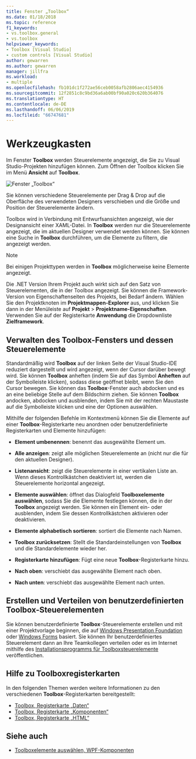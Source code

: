 ```yaml
---
title: Fenster „Toolbox“
ms.date: 01/18/2018
ms.topic: reference
f1_keywords:
- vs.toolbox.general
- vs.toolbox
helpviewer_keywords:
- Toolbox [Visual Studio]
- custom controls [Visual Studio]
author: gewarren
ms.author: gewarren
manager: jillfra
ms.workload:
- multiple
ms.openlocfilehash: fb101dc1f272ae56ceb0058afb2806aec4154936
ms.sourcegitcommit: 12f2851c8c9bd36a6ab00bf90a020c620b364076
ms.translationtype: HT
ms.contentlocale: de-DE
ms.lasthandoff: 06/06/2019
ms.locfileid: "66747681"
---
```

# <a name="toolbox"></a>Werkzeugkasten

Im Fenster **Toolbox** werden Steuerelemente angezeigt, die Sie zu Visual Studio-Projekten hinzufügen können. Zum Öffnen der Toolbox klicken Sie im Menü **Ansicht** auf **Toolbox**.

![Fenster „Toolbox“](media/toolbox.png)

Sie können verschiedene Steuerelemente per Drag & Drop auf die Oberfläche des verwendeten Designers verschieben und die Größe und Position der Steuerelemente ändern.

Toolbox wird in Verbindung mit Entwurfsansichten angezeigt, wie der Designansicht einer XAML-Datei. In **Toolbox** werden nur die Steuerelemente angezeigt, die im aktuellen Designer verwendet werden können. Sie können eine Suche in **Toolbox** durchführen, um die Elemente zu filtern, die angezeigt werden.

> [!NOTE]
> Bei einigen Projekttypen werden in **Toolbox** möglicherweise keine Elemente angezeigt.

Die .NET Version Ihrem Projekt auch wirkt sich auf den Satz von Steuerelementen, die in der Toolbox angezeigt. Sie können die Framework-Version von Eigenschaftenseiten des Projekts, bei Bedarf ändern. Wählen Sie den Projektknoten im **Projektmappen-Explorer** aus, und klicken Sie dann in der Menüleiste auf **Projekt** > **Projektname-Eigenschaften**. Verwenden Sie auf der Registerkarte **Anwendung** die Dropdownliste **Zielframework**.

## <a name="manage-the-toolbox-window-and-its-controls"></a>Verwalten des Toolbox-Fensters und dessen Steuerelemente

Standardmäßig wird **Toolbox** auf der linken Seite der Visual Studio-IDE reduziert dargestellt und wird angezeigt, wenn der Cursor darüber bewegt wird. Sie können **Toolbox** anheften (indem Sie auf das Symbol **Anheften** auf der Symbolleiste klicken), sodass diese geöffnet bleibt, wenn Sie den Cursor bewegen. Sie können das **Toolbox**-Fenster auch abdocken und es an eine beliebige Stelle auf dem Bildschirm ziehen. Sie können **Toolbox** andocken, abdocken und ausblenden, indem Sie mit der rechten Maustaste auf die Symbolleiste klicken und eine der Optionen auswählen.

Mithilfe der folgenden Befehle im Kontextmenü können Sie die Elemente auf einer **Toolbox**-Registerkarte neu anordnen oder benutzerdefinierte Registerkarten und Elemente hinzufügen:

- **Element umbenennen**: benennt das ausgewählte Element um.

- **Alle anzeigen**: zeigt alle möglichen Steuerelemente an (nicht nur die für den aktuellen Designer).

- **Listenansicht**: zeigt die Steuerelemente in einer vertikalen Liste an. Wenn dieses Kontrollkästchen deaktiviert ist, werden die Steuerelemente horizontal angezeigt.

- **Elemente auswählen**: öffnet das Dialogfeld **Toolboxelemente auswählen**, sodass Sie die Elemente festlegen können, die in der **Toolbox** angezeigt werden. Sie können ein Element ein- oder ausblenden, indem Sie dessen Kontrollkästchen aktivieren oder deaktivieren.

- **Elemente alphabetisch sortieren**: sortiert die Elemente nach Namen.

- **Toolbox zurücksetzen**: Stellt die Standardeinstellungen von **Toolbox** und die Standardelemente wieder her.

- **Registerkarte hinzufügen**: Fügt eine neue **Toolbox**-Registerkarte hinzu.

- **Nach oben**: verschiebt das ausgewählte Element nach oben.

- **Nach unten**: verschiebt das ausgewählte Element nach unten.

## <a name="create-and-distribute-custom-toolbox-controls"></a>Erstellen und Verteilen von benutzerdefinierten Toolbox-Steuerelementen

Sie können benutzerdefinierte **Toolbox**-Steuerelemente erstellen und mit einer Projektvorlage beginnen, die auf [Windows Presentation Foundation](../../extensibility/creating-a-wpf-toolbox-control.md) oder [Windows Forms](../../extensibility/creating-a-windows-forms-toolbox-control.md) basiert. Sie können Ihr benutzerdefiniertes Steuerelement dann an Ihre Teamkollegen verteilen oder es im Internet mithilfe des [Installationsprogramms für Toolboxsteuerelemente](http://download.microsoft.com/download/8/3/6/836657BD-9CCB-4ED4-B9D2-FB769473B284/TCI_whitepaper.docx) veröffentlichen.

## <a name="help-on-toolbox-tabs"></a>Hilfe zu Toolboxregisterkarten

In den folgenden Themen werden weitere Informationen zu den verschiedenen **Toolbox**-Registerkarten bereitgestellt:

- [Toolbox, Registerkarte „Daten“](../../ide/reference/toolbox-data-tab.md)
- [Toolbox, Registerkarte „Komponenten“](../../ide/reference/toolbox-components-tab.md)
- [Toolbox, Registerkarte „HTML“](../../ide/reference/toolbox-html-tab.md)

## <a name="see-also"></a>Siehe auch

- [Toolboxelemente auswählen, WPF-Komponenten](choose-toolbox-items-wpf-components.md)